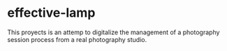 # effective-lamp

This proyects is an attemp to digitalize the management of a photography session process from a real photography studio.

